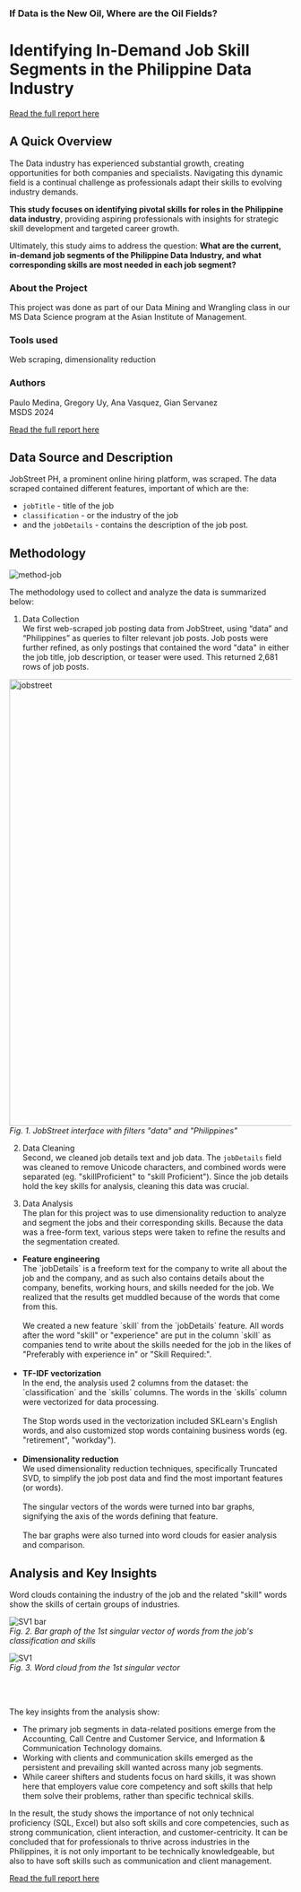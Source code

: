 ### If Data is the New Oil, Where are the Oil Fields? 
# Identifying In-Demand Job Skill Segments in the Philippine Data Industry

[Read the full report here](https://helloanavee.github.io/data-skills-analysis/data-skills.html)

## A Quick Overview
The Data industry has experienced substantial growth, creating opportunities for both companies and specialists. Navigating this dynamic field is a continual challenge as professionals adapt their skills to evolving industry demands.

**This study focuses on identifying pivotal skills for roles in the Philippine data industry**, providing aspiring professionals with insights for strategic skill development and targeted career growth. 

Ultimately, this study aims to address the question: **What are the current, in-demand job segments of the Philippine Data Industry, and what corresponding skills are most needed in each job segment?**

### About the Project
This project was done as part of our Data Mining and Wrangling class in our MS Data Science program at the Asian Institute of Management.

### Tools used
Web scraping, dimensionality reduction

### Authors
Paulo Medina, Gregory Uy, Ana Vasquez, Gian Servanez
<br> MSDS 2024

[Read the full report here](https://helloanavee.github.io/data-skills-analysis/data-skills.html)

## Data Source and Description
JobStreet PH, a prominent online hiring platform, was scraped. The data scraped contained different features, important of which are the:
- `jobTitle` - title of the job
- `classification` - or the industry of the job
- and the `jobDetails` - contains the description of the job post.

## Methodology
![method-job](https://github.com/helloanavee/data-skills-analysis/assets/15902153/208c1b52-a30b-496c-b605-abcef21ce213)
<br>

The methodology used to collect and analyze the data is summarized below:

1. Data Collection
<br> We first web-scraped job posting data from JobStreet, using “data” and “Philippines” as queries to filter relevant job posts. Job posts were further refined, as only postings that contained the word "data" in either the job title, job description, or teaser were used. This returned 2,681 rows of job posts.

<img width="797" alt="jobstreet" src="https://github.com/helloanavee/data-skills-analysis/assets/15902153/2411ad3f-f62b-4362-84e0-0cbaaf79e299">
<br><i>Fig. 1. JobStreet interface with filters "data" and "Philippines"</i>
   
2. Data Cleaning
<br> Second, we cleaned job details text and job data. The `jobDetails` field was cleaned to remove Unicode characters, and combined words were separated (eg. "skillProficient" to "skill Proficient"). Since the job details hold the key skills for analysis, cleaning this data was crucial.

3. Data Analysis
<br> The plan for this project was to use dimensionality reduction to analyze and segment the jobs and their corresponding skills. Because the data was a free-form text, various steps were taken to refine the results and the segmentation created.
<ul>
   <li> <b>Feature engineering</b>
   <br> The `jobDetails` is a freeform text for the company to write all about the job and the company, and as such also contains details about the company, benefits, working hours, and skills needed for the job. We realized that the results get muddled because of the words that come from this.
   <br>
   <br> We created a new feature `skill` from the `jobDetails` feature. All words after the word "skill" or "experience" are put in the column `skill` as companies tend to write about the skills needed for the job in the likes of "Preferably with experience in" or "Skill Required:".
   </li>
   <br>
   <li> <b>TF-IDF vectorization</b>
   <br> In the end, the analysis used 2 columns from the dataset: the `classification` and the `skills` columns. The words in the `skills` column were vectorized for data processing.
   <br>
   <br> The Stop words used in the vectorization included SKLearn's English words, and also customized stop words containing business words (eg. "retirement", "workday").
   </li>
   <br>
   <li> <b>Dimensionality reduction</b>
   <br> We used dimensionality reduction techniques, specifically Truncated SVD, to simplify the job post data and find the most important features (or words).
   <br>
   <br> The singular vectors of the words were turned into bar graphs, signifying the axis of the words defining that feature.
   <br>
   <br> The bar graphs were also turned into word clouds for easier analysis and comparison.
   </li>
</ul>

## Analysis and Key Insights
Word clouds containing the industry of the job and the related "skill" words show the skills of certain groups of industries. 

![SV1 bar](https://github.com/helloanavee/data-skills-analysis/assets/15902153/327ec4f9-d4ca-487b-90e3-2efdbaa9422a)
<br><i>Fig. 2. Bar graph of the 1st singular vector of words from the job's classification and skills</i>

![SV1](https://github.com/helloanavee/data-skills-analysis/assets/15902153/725247f7-2a64-45e0-b898-590b9b57e456)
<br><i>Fig. 3. Word cloud from the 1st singular vector</i>

<br>
<br>

The key insights from the analysis show:
- The primary job segments in data-related positions emerge from the Accounting, Call Centre and Customer Service, and Information & Communication Technology domains.
- Working with clients and communication skills emerged as the persistent and prevailing skill wanted across many job segments.
- While career shifters and students focus on hard skills, it was shown here that employers value core competency and soft skills that help them solve their problems, rather than specific technical skills.

In the result, the study shows the importance of not only technical proficiency (SQL, Excel) but also soft skills and core competencies, such as strong communication, client interaction, and customer-centricity. It can be concluded that for professionals to thrive across industries in the Philippines, it is not only important to be technically knowledgeable, but also to have soft skills such as communication and client management.

[Read the full report here](https://helloanavee.github.io/data-skills-analysis/data-skills.html)

